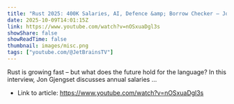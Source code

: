 ```yaml
---
title: "Rust 2025: 400K Salaries, AI, Defence &amp; Borrow Checker — Jon Gjengset on Rust &amp; the Future of Coding"
date: 2025-10-09T14:01:15Z
link: https://www.youtube.com/watch?v=nOSxuaDgl3s
showShare: false
showReadTime: false
thumbnail: images/misc.png
tags: ["youtube.com/@JetBrainsTV"]
---
```

Rust is growing fast – but what does the future hold for the language? In this interview, Jon Gjengset discusses annual salaries ...

- Link to article: https://www.youtube.com/watch?v=nOSxuaDgl3s